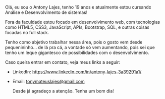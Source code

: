   Olá, eu sou o Antony Lajes, tenho 19 anos e atualmente estou cursando Análise e Desenvolvimento de sistemas!

  Fora da faculdade estou focado em desenvolvimento web, com tecnologias como HTML5, CSS3, JavaScript, APIs, Bootstrap, SQL, e outras coisas focadas no full stack.
   
   Tenho como abjetivo trabalhar nessa área, pois o gosto vem desde pequenininho... de lá pra cá, a vontade só vem aumentando, pois sei que tenho um leque gigantesco de possibilidades com o desenvolvimento.
   
   Caso queira entrar em contato, veja meus links a seguir:

- LinkedIn: https://www.linkedin.com/in/antony-lajes-3a39291a1/
- Email: tonymateuslajes@gmail.com

  Desde já agradeço a atenção. Tenha um bom dia!
